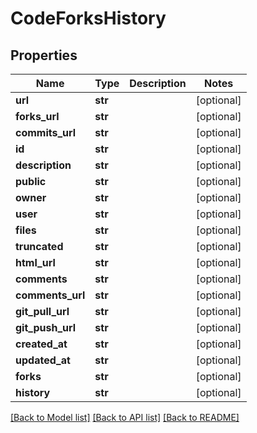 # CodeForksHistory

## Properties
Name | Type | Description | Notes
------------ | ------------- | ------------- | -------------
**url** | **str** |  | [optional] 
**forks_url** | **str** |  | [optional] 
**commits_url** | **str** |  | [optional] 
**id** | **str** |  | [optional] 
**description** | **str** |  | [optional] 
**public** | **str** |  | [optional] 
**owner** | **str** |  | [optional] 
**user** | **str** |  | [optional] 
**files** | **str** |  | [optional] 
**truncated** | **str** |  | [optional] 
**html_url** | **str** |  | [optional] 
**comments** | **str** |  | [optional] 
**comments_url** | **str** |  | [optional] 
**git_pull_url** | **str** |  | [optional] 
**git_push_url** | **str** |  | [optional] 
**created_at** | **str** |  | [optional] 
**updated_at** | **str** |  | [optional] 
**forks** | **str** |  | [optional] 
**history** | **str** |  | [optional] 

[[Back to Model list]](../README.md#documentation-for-models) [[Back to API list]](../README.md#documentation-for-api-endpoints) [[Back to README]](../README.md)

